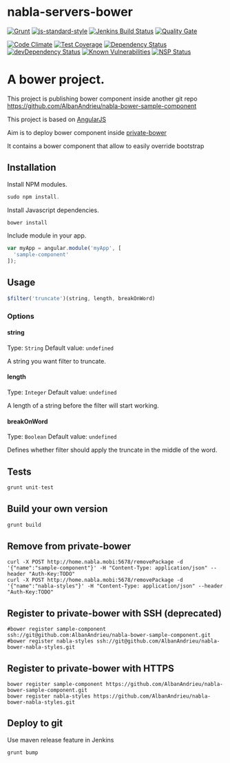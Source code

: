 # nabla-servers-bower

[![Grunt](https://cdn.gruntjs.com/builtwith.png)](http://gruntjs.com/) [![js-standard-style](https://img.shields.io/badge/code%20style-standard-brightgreen.svg?style=flat-square)](https://github.com/AlbanAndrieu/nabla-servers-bower)
[![Jenkins Build Status](http://home.nabla.mobi:7072/jenkins/job/nabla-servers-bower-nightly/badge/icon)](http://home.nabla.mobi:7072/jenkins/job/nabla-servers-bower-nightly)
[![Quality Gate](http://home.nabla.mobi:9000/api/badges/gate?key=com.nabla.project.servers.sample:bower-pom:master)](http://home.nabla.mobi:9000/dashboard/index/com.nabla.project.servers.sample:bower-pom:master)

[![Code Climate](https://codeclimate.com/github/AlbanAndrieu/nabla-servers-bower/badges/gpa.svg)](https://codeclimate.com/github/AlbanAndrieu/nabla-servers-bower) [![Test Coverage](https://codeclimate.com/github/AlbanAndrieu/nabla-servers-bower/badges/coverage.svg)](https://codeclimate.com/github/AlbanAndrieu/nabla-servers-bower/coverage)
[![Dependency Status](https://img.shields.io/david/AlbanAndrieu/nabla-servers-bower.svg?style=flat-square)](https://david-dm.org/AlbanAndrieu/nabla-servers-bower) [![devDependency Status](https://img.shields.io/david/dev/AlbanAndrieu/nabla-servers-bower.svg?style=flat-square)](https://david-dm.org/AlbanAndrieu/nabla-servers-bower#info=devDependencies)
[![Known Vulnerabilities](https://snyk.io/test/github/albanandrieu/nabla-servers-bower/badge.svg)](https://snyk.io/test/github/albanandrieu/nabla-servers-bower)
[![NSP Status](https://nodesecurity.io/orgs/nabla/projects/7d689bf7-12fd-4576-8d59-9a62700aae21/badge)](https://nodesecurity.io/orgs/nabla/projects/7d689bf7-12fd-4576-8d59-9a62700aae21)

A bower project.
=============

This project is publishing bower component inside another git repo https://github.com/AlbanAndrieu/nabla-bower-sample-component

This project is based on [AngularJS](https://github.com/angular/angular.js)

Aim is to deploy bower component inside [private-bower](https://www.npmjs.com/package/private-bower)

It contains a bower component that allow to easily override bootstrap

## Installation

Install NPM modules.

```js
sudo npm install.
```

Install Javascript dependencies.

```js
bower install
```

Include module in your app.

```js
var myApp = angular.module('myApp', [
  'sample-component'
]);
```

## Usage

```js
$filter('truncate')(string, length, breakOnWord)
```

### Options

#### string
Type: `String`
Default value: `undefined`

A string you want filter to truncate.

#### length
Type: `Integer`
Default value: `undefined`

A length of a string before the filter will start working.

#### breakOnWord
Type: `Boolean`
Default value: `undefined`

Defines whether filter should apply the truncate in the middle of the word.


## Tests

```js
grunt unit-test
```

## Build your own version

```js
grunt build
```

## Remove from private-bower

```
curl -X POST http://home.nabla.mobi:5678/removePackage -d '{"name":"sample-component"}' -H "Content-Type: application/json" --header "Auth-Key:TODO"
curl -X POST http://home.nabla.mobi:5678/removePackage -d '{"name":"nabla-styles"}' -H "Content-Type: application/json" --header "Auth-Key:TODO"
```

## Register to private-bower with SSH (deprecated)

```
#bower register sample-component ssh://git@github.com:AlbanAndrieu/nabla-bower-sample-component.git
#bower register nabla-styles ssh://git@github.com/AlbanAndrieu/nabla-bower-nabla-styles.git

```
## Register to private-bower with HTTPS

```
bower register sample-component https://github.com/AlbanAndrieu/nabla-bower-sample-component.git
bower register nabla-styles https://github.com/AlbanAndrieu/nabla-bower-nabla-styles.git
```

## Deploy to git

Use maven release feature in Jenkins
```
grunt bump
```
